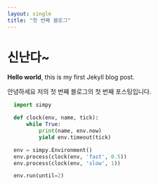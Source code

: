 ```yaml
---
layout: single
title: "첫 번째 블로그"
---
```


# 신난다~

**Hello world**, this is my first Jekyll blog post.

안녕하세요 저의 첫 번째 블로그의
첫 번째 포스팅입니다.

```python
  import simpy

  def clock(env, name, tick):
      while True:
          print(name, env.now)
          yield env.timeout(tick)

  env = simpy.Environment()
  env.process(clock(env, 'fast', 0.5))
  env.process(clock(env, 'slow', 1))

  env.run(until=2)
```
